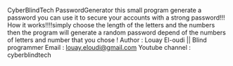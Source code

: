 CyberBlindTech PasswordGenerator
this small program generate a password you can use it to secure your accounts with a strong password!!! How it works!!!!simply choose the length of the letters and the numbers then the program will generate a random password depend of the numbers of letters and number that you chose ! Author : Louay El-oudi || Blind programmer Email : louay.eloudi@gmail.com Youtube channel : cyberblindtech

